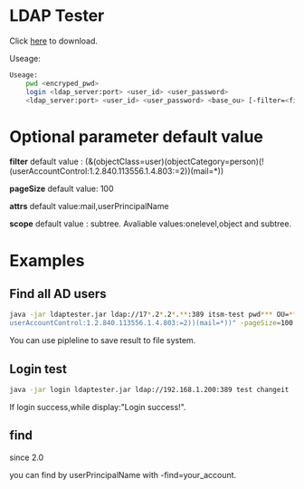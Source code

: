 # LDAP Tester

Click [here](https://github.com/xooxle/ldap-tester/raw/master/versions/v1.0/ldaptester.jar) to download.

Useage:
```bash
Useage:
	pwd <encryped_pwd>
	login <ldap_server:port> <user_id> <user_password>
	<ldap_server:port> <user_id> <user_password> <base_ou> [-filter=<filter>] [-attrs=<attrs>] [-pageSize=<page_size>] [-scope=[onelevel|object|sub]] [-find=<find>]
```

# Optional parameter default value
<b>filter</b>
default value : (&(objectClass=user)(objectCategory=person)(!(userAccountControl:1.2.840.113556.1.4.803:=2))(mail=*))

<b>pageSize</b>
default value: 100

<b>attrs</b>
default value:mail,userPrincipalName

<b>scope</b>
default value : subtree. Avaliable values:onelevel,object and subtree.

# Examples

## Find all AD users
```bash
java -jar ldaptester.jar ldap://17*.2*.2*.**:389 itsm-test pwd*** OU=***有限公司,OU=***,DC=***,DC=***,DC=*** -filter="(&(objectClass=user)(objectCategory=person)(!(
userAccountControl:1.2.840.113556.1.4.803:=2))(mail=*))" -pageSize=100 -atts=mail,userPrincipalName
```
You can use pipleline to save result to file system.



## Login test
```bash
java -jar login ldaptester.jar ldap://192.168.1.200:389 test changeit
```
If login success,while display:"Login success!". 



## find
since 2.0

you can find by userPrincipalName with -find=your_account.


